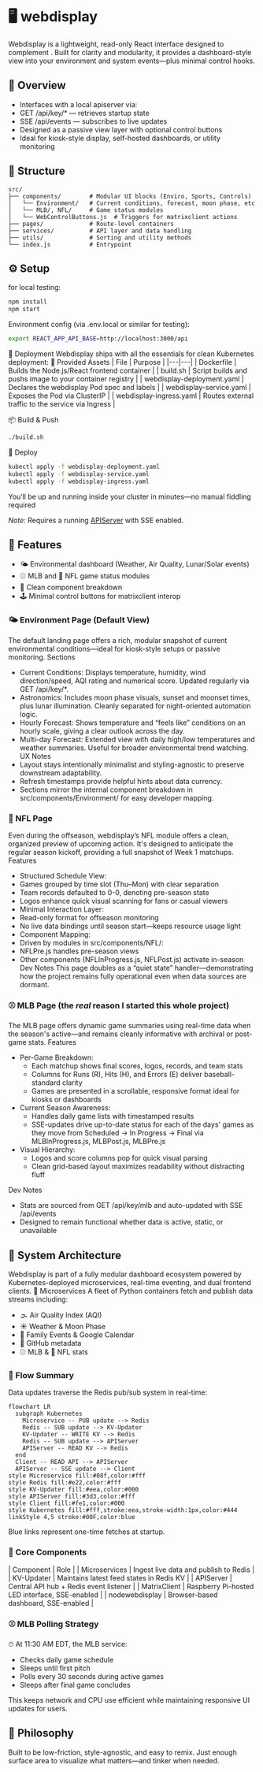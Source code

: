 # 🖥️ webdisplay
Webdisplay is a lightweight, read-only React interface designed to complement . Built for clarity and modularity, it provides a dashboard-style view into your environment and system events—plus minimal control hooks.

## 🔗 Overview
- Interfaces with a local apiserver via:
- GET /api/key/* — retrieves startup state
- SSE /api/events — subscribes to live updates
- Designed as a passive view layer with optional control buttons
- Ideal for kiosk-style display, self-hosted dashboards, or utility monitoring

## 🧩 Structure
```
src/
├── components/        # Modular UI blocks (Enviro, Sports, Controls)
│   └── Environment/   # Current conditions, forecast, moon phase, etc
│   └── MLB/, NFL/     # Game status modules
│   └── WebControlButtons.js  # Triggers for matrixclient actions
├── pages/             # Route-level containers
├── services/          # API layer and data handling
├── utils/             # Sorting and utility methods
└── index.js           # Entrypoint
```

## ⚙️ Setup

for local testing:
```bash
npm install
npm start
```

Environment config (via .env.local or similar for testing):
```bash
export REACT_APP_API_BASE=http://localhost:3000/api
```

🐳 Deployment
Webdisplay ships with all the essentials for clean Kubernetes deployment:
🔧 Provided Assets
| File | Purpose | 
|---|---|
| Dockerfile | Builds the Node.js/React frontend container | 
| build.sh | Script builds and pushs image to your container registry | 
| webdisplay-deployment.yaml | Declares the webdisplay Pod spec and labels | 
| webdisplay-service.yaml | Exposes the Pod via ClusterIP | 
| webdisplay-ingress.yaml | Routes external traffic to the service via Ingress | 


📦 Build & Push
```bash
./build.sh
```

🚀 Deploy
```bash
kubectl apply -f webdisplay-deployment.yaml
kubectl apply -f webdisplay-service.yaml
kubectl apply -f webdisplay-ingress.yaml
```

You’ll be up and running inside your cluster in minutes—no manual fiddling required

*Note:* Requires a running [APIServer](https://github.com/dekeyrej/apiserver) with SSE enabled.

## 🧪 Features
- 🌤️ Environmental dashboard (Weather, Air Quality, Lunar/Solar events)
- ⚾️ MLB and 🏈 NFL game status modules
- 🧮 Clean component breakdown
- 🕹️ Minimal control buttons for matrixclient interop

### 🌤️ Environment Page (Default View)
The default landing page offers a rich, modular snapshot of current environmental conditions—ideal for kiosk-style setups or passive monitoring.
Sections
- Current Conditions:
Displays temperature, humidity, wind direction/speed, AQI rating and numerical score. Updated regularly via GET /api/key/*.
- Astronomics:
Includes moon phase visuals, sunset and moonset times, plus lunar illumination. Cleanly separated for night-oriented automation logic.
- Hourly Forecast:
Shows temperature and “feels like” conditions on an hourly scale, giving a clear outlook across the day.
- Multi-day Forecast:
Extended view with daily high/low temperatures and weather summaries. Useful for broader environmental trend watching.
UX Notes
- Layout stays intentionally minimalist and styling-agnostic to preserve downstream adaptability.
- Refresh timestamps provide helpful hints about data currency.
- Sections mirror the internal component breakdown in src/components/Environment/ for easy developer mapping.

### 🏈 NFL Page
Even during the offseason, webdisplay’s NFL module offers a clean, organized preview of upcoming action. It's designed to anticipate the regular season kickoff, providing a full snapshot of Week 1 matchups.
Features
- Structured Schedule View:
- Games grouped by time slot (Thu–Mon) with clear separation
- Team records defaulted to 0-0, denoting pre-season state
- Logos enhance quick visual scanning for fans or casual viewers
- Minimal Interaction Layer:
- Read-only format for offseason monitoring
- No live data bindings until season start—keeps resource usage light
- Component Mapping:
- Driven by modules in src/components/NFL/:
- NFLPre.js handles pre-season views
- Other components (NFLInProgress.js, NFLPost.js) activate in-season
Dev Notes
This page doubles as a “quiet state” handler—demonstrating how the project remains fully operational even when data sources are dormant. 

### ⚾ MLB Page (the _real_ reason I started this whole project)
The MLB page offers dynamic game summaries using real-time data when the season's active—and remains cleanly informative with archival or post-game stats.
Features
- Per-Game Breakdown:
    - Each matchup shows final scores, logos, records, and team stats
    - Columns for Runs (R), Hits (H), and Errors (E) deliver baseball-standard clarity
    - Games are presented in a scrollable, responsive format ideal for kiosks or dashboards
- Current Season Awareness:
    - Handles daily game lists with timestamped results
    - SSE-updates drive up-to-date status for each of the days' games as they move from Scheduled -> In Progress -> Final via MLBInProgress.js, MLBPost.js, MLBPre.js
- Visual Hierarchy:
    - Logos and score columns pop for quick visual parsing
    - Clean grid-based layout maximizes readability without distracting fluff

Dev Notes
- Stats are sourced from GET /api/key/mlb and auto-updated with SSE /api/events
- Designed to remain functional whether data is active, static, or unavailable


## 🧠 System Architecture
Webdisplay is part of a fully modular dashboard ecosystem powered by Kubernetes-deployed microservices, real-time eventing, and dual frontend clients.
🧬 Microservices
A fleet of Python containers fetch and publish data streams including:
- 🌫️ Air Quality Index (AQI)
- ☀️ Weather & Moon Phase
- 🧭 Family Events & Google Calendar
- 🔗 GitHub metadata
- ⚾ MLB & 🏈 NFL stats

### 🔄 Flow Summary

Data updates traverse the Redis pub/sub system in real-time:

```mermaid
flowchart LR
  subgraph Kubernetes
    Microservice -- PUB update --> Redis
    Redis -- SUB update --> KV-Updater
    KV-Updater -- WRITE KV --> Redis
    Redis -- SUB update --> APIServer
    APIServer -- READ KV --> Redis
  end
  Client -- READ API --> APIServer
  APIServer -- SSE update --> Client
style Microservice fill:#08f,color:#fff
style Redis fill:#e22,color:#fff
style KV-Updater fill:#eea,color:#000
style APIServer fill:#3d3,color:#fff
style Client fill:#fe1,color:#000
style Kubernetes fill:#fff,stroke:eea,stroke-width:1px,color:#444
linkStyle 4,5 stroke:#00F,color:blue
```

Blue links represent one-time fetches at startup.

### 🧱 Core Components
| Component | Role | 
| Microservices | Ingest live data and publish to Redis | 
| KV-Updater | Maintains latest feed states in Redis KV | 
| APIServer | Central API hub + Redis event listener | 
| MatrixClient | Raspberry Pi-hosted LED interface, SSE-enabled | 
| nodewebdisplay | Browser-based dashboard, SSE-enabled | 


### ⚾ MLB Polling Strategy
⏱ At 11:30 AM EDT, the MLB service:
- Checks daily game schedule
- Sleeps until first pitch
- Polls every 30 seconds during active games
- Sleeps after final game concludes

This keeps network and CPU use efficient while maintaining responsive UI updates for users.


## 💬 Philosophy
Built to be low-friction, style-agnostic, and easy to remix. Just enough surface area to visualize what matters—and tinker when needed.
